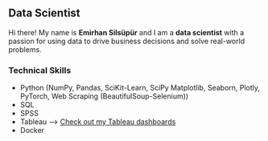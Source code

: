 ## Data Scientist


Hi there! My name is **Emirhan Silsüpür** and I am a **data scientist** with a passion for using data to drive business decisions and solve real-world problems.





### Technical Skills

- Python (NumPy, Pandas, SciKit-Learn, SciPy Matplotlib, Seaborn, Plotly, PyTorch, Web Scraping (BeautifulSoup-Selenium))
- SQL
- SPSS
- Tableau --> [Check out my Tableau dashboards](https://public.tableau.com/app/profile/emirhansilsupur/vizzes)
- Docker

